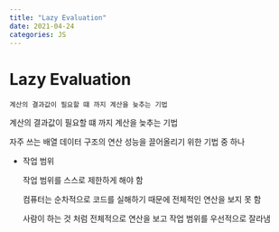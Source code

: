 ```yaml
---
title: "Lazy Evaluation"
date: 2021-04-24
categories: JS
---
```


# Lazy Evaluation

    계산의 결과값이 필요할 떄 까지 계산을 늦추는 기법

계산의 결과값이 필요할 떄 까지 계산을 늦추는 기법

자주 쓰는 배열 데이터 구조의 연산 성능을 끌어올리기 위한 기법 중 하나

- 작업 범위

  작업 범위를 스스로 제한하게 해야 함

  컴퓨터는 순차적으로 코드를 실해하기 때문에 전체적인 연산을 보지 못 함

  사람이 하는 것 처럼 전체적으로 연산을 보고 작업 범위를 우선적으로 잘라냄

